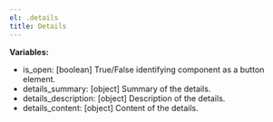 ```yaml
---
el: .details
title: Details
---
```


__Variables:__
* is_open: [boolean] True/False identifying component as a button element.
* details_summary: [object] Summary of the details.
* details_description: [object] Description of the details.
* details_content: [object] Content of the details.
